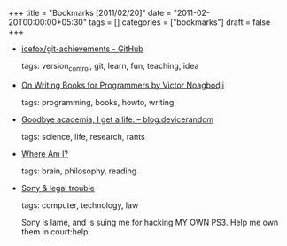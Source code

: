 +++
title = "Bookmarks [2011/02/20]"
date = "2011-02-20T00:00:00+05:30"
tags = []
categories = ["bookmarks"]
draft = false
+++

-   [icefox/git-achievements - GitHub](https://github.com/icefox/git-achievements)

    tags: version<sub>control</sub>, git, learn, fun, teaching, idea

-   [On Writing Books for Programmers by Victor Noagbodji](http://the-reviews.appspot.com/article/on-writing-books-for-programmers)

    tags: programming, books, howto, writing

-   [Goodbye academia, I get a life. – blog.devicerandom](http://blog.devicerandom.org/2011/02/18/getting-a-life/)

    tags: science, life, research, rants

-   [Where Am I?](http://www.newbanner.com/SecHumSCM/WhereAmI.html)

    tags: brain, philosophy, reading

-   [Sony & legal trouble](http://geohot.com/#2/19/2011)

    tags: computer, technology, law

    Sony is lame, and is suing me for hacking MY OWN PS3. Help me own them in court:help:
